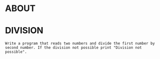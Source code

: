 # ABOUT

# DIVISION

    Write a program that reads two numbers and divide the first number by second number. If the division not possible print "Division not possible".